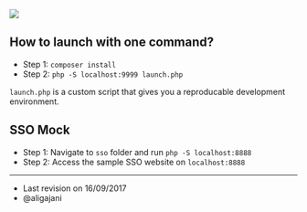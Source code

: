 ![](https://dt9ph4xofvj87.cloudfront.net/user/sites/shawacademy.com/themes/mytheme/images/logo/logo-284-50/png/regular.png)
## How to launch with one command?

* Step 1: `composer install`
* Step 2: `php -S localhost:9999 launch.php`

`launch.php` is a custom script that gives you a reproducable development environment. 

## SSO Mock

* Step 1: Navigate to `sso` folder and run `php -S localhost:8888`
* Step 2: Access the sample SSO website on `localhost:8888` 
___
* Last revision on 16/09/2017
* @aligajani

